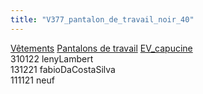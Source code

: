 ```yaml
---
title: "V377_pantalon_de_travail_noir_40"
---
```


[Vêtements](notes/equipements/L_Vetements.md) [Pantalons de travail](notes/equipements/vetements/V_PantalonsDeTravail.md) [EV_capucine](notes/equipements/vehicules/EV_capucine.md)\
310122 lenyLambert\
131221 fabioDaCostaSilva\
111121 neuf